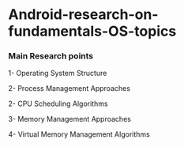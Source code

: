 # Android-research-on-fundamentals-OS-topics

### Main Research points

1- Operating System Structure

2- Process Management Approaches

2- CPU Scheduling Algorithms 

3- Memory Management Approaches 

4- Virtual Memory Management Algorithms
